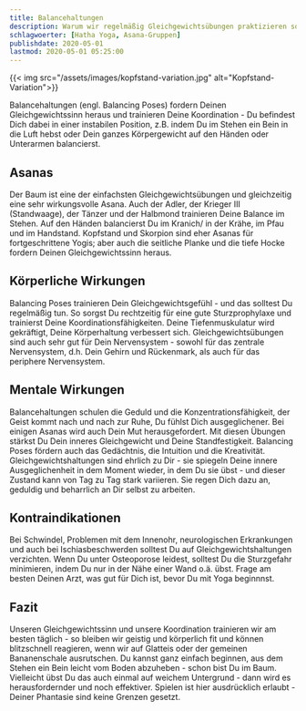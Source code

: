 ```yaml
---
title: Balancehaltungen
description: Warum wir regelmäßig Gleichgewichtsübungen praktizieren sollten
schlagwoerter: [Hatha Yoga, Asana-Gruppen]
publishdate: 2020-05-01
lastmod: 2020-05-01 05:25:00
---
```


{{< img src="/assets/images/kopfstand-variation.jpg" alt="Kopfstand-Variation">}}

Balancehaltungen (engl. Balancing Poses) fordern Deinen Gleichgewichtssinn heraus und trainieren Deine Koordination - Du befindest Dich dabei in einer instabilen Position, z.B. indem Du im Stehen ein Bein in die Luft hebst oder Dein ganzes Körpergewicht auf den Händen oder Unterarmen balancierst.

## Asanas

Der Baum ist eine der einfachsten Gleichgewichtsübungen und gleichzeitig eine sehr wirkungsvolle Asana. Auch der Adler, der Krieger III (Standwaage), der Tänzer und der Halbmond trainieren Deine Balance im Stehen. Auf den Händen balancierst Du im Kranich/ in der Krähe, im Pfau und im Handstand. Kopfstand und Skorpion sind eher Asanas für fortgeschrittene Yogis; aber auch die seitliche Planke und die tiefe Hocke fordern Deinen Gleichgewichtssinn heraus. 


## Körperliche Wirkungen

Balancing Poses trainieren Dein Gleichgewichtsgefühl - und das solltest Du regelmäßig tun. So sorgst Du rechtzeitig für eine gute Sturzprophylaxe und trainierst Deine Koordinationsfähigkeiten. Deine Tiefenmuskulatur wird gekräftigt, Deine Körperhaltung verbessert sich. Gleichgewichtsübungen sind auch sehr gut für Dein Nervensystem - sowohl für das zentrale Nervensystem, d.h. Dein Gehirn und Rückenmark, als auch für das periphere Nervensystem.


## Mentale Wirkungen

Balancehaltungen schulen die Geduld und die Konzentrationsfähigkeit, der Geist kommt nach und nach zur Ruhe, Du fühlst Dich ausgeglichener. Bei einigen Asanas wird auch Dein Mut herausgefordert. Mit diesen Übungen stärkst Du Dein inneres Gleichgewicht und Deine Standfestigkeit. Balancing Poses fördern auch das Gedächtnis, die Intuition und die Kreativität. Gleichgewichtshaltungen sind ehrlich zu Dir - sie spiegeln Deine innere Ausgeglichenheit in dem Moment wieder, in dem Du sie übst - und dieser Zustand kann von Tag zu Tag stark variieren. Sie regen Dich dazu an, geduldig und beharrlich an Dir selbst zu arbeiten.


## Kontraindikationen

Bei Schwindel, Problemen mit dem Innenohr, neurologischen Erkrankungen und auch bei Ischiasbeschwerden solltest Du auf Gleichgewichtshaltungen verzichten. Wenn Du unter Osteoporose leidest, solltest Du die Sturzgefahr minimieren, indem Du nur in der Nähe einer Wand o.ä. übst. Frage am besten Deinen Arzt, was gut für Dich ist, bevor Du mit Yoga beginnnst.


## Fazit

Unseren Gleichgewichtssinn und unsere Koordination trainieren wir am besten täglich - so bleiben wir geistig und körperlich fit und können blitzschnell reagieren, wenn wir auf Glatteis oder der gemeinen Bananenschale ausrutschen. Du kannst ganz einfach beginnen, aus dem Stehen ein Bein leicht vom Boden abzuheben - schon bist Du im Baum. Vielleicht übst Du das auch einmal auf weichem Untergrund - dann wird es herausfordernder und noch effektiver. Spielen ist hier ausdrücklich erlaubt - Deiner Phantasie sind keine Grenzen gesetzt.